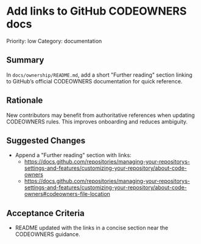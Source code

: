 # Add links to GitHub CODEOWNERS docs

Priority: low
Category: documentation

## Summary

In `docs/ownership/README.md`, add a short "Further reading" section linking to GitHub’s official CODEOWNERS documentation for quick reference.

## Rationale

New contributors may benefit from authoritative references when updating CODEOWNERS rules. This improves onboarding and reduces ambiguity.

## Suggested Changes

- Append a "Further reading" section with links:
  - https://docs.github.com/repositories/managing-your-repositorys-settings-and-features/customizing-your-repository/about-code-owners
  - https://docs.github.com/repositories/managing-your-repositorys-settings-and-features/customizing-your-repository/about-code-owners#codeowners-file-location

## Acceptance Criteria

- README updated with the links in a concise section near the CODEOWNERS guidance.
